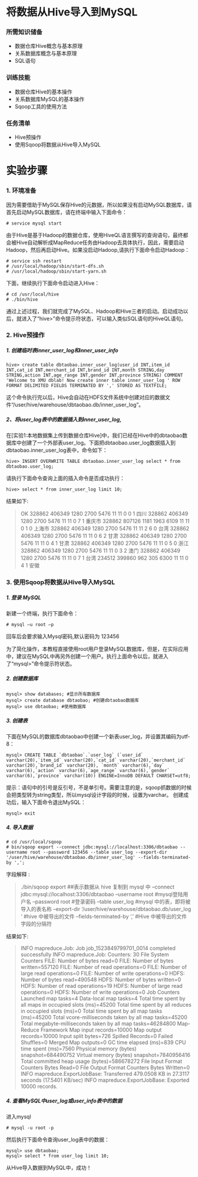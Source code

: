 # 将数据从Hive导入到MySQL

### 所需知识储备
- 数据仓库Hive概念与基本原理
- 关系数据库概念与基本原理
- SQL语句

### 训练技能
- 数据仓库Hive的基本操作
- 关系数据库MySQL的基本操作
- Sqoop工具的使用方法

### 任务清单
- Hive预操作
- 使用Sqoop将数据从Hive导入MySQL

# 实验步骤

### 1. 环境准备

因为需要借助于MySQL保存Hive的元数据，所以如果没有启动MySQL数据库，请首先启动MySQL数据库，请在终端中输入下面命令：

```
# service mysql start
```

由于Hive是基于Hadoop的数据仓库，使用HiveQL语言撰写的查询语句，最终都会被Hive自动解析成MapReduce任务由Hadoop去具体执行，因此，需要启动Hadoop，然后再启动Hive。如果没启动Hadoop,请执行下面命令启动Hadoop：

```
# service ssh restart
# /usr/local/hadoop/sbin/start-dfs.sh
# /usr/local/hadoop/sbin/start-yarn.sh
```

下面，继续执行下面命令启动进入Hive：

```
# cd /usr/local/hive
# ./bin/hive
```

通过上述过程，我们就完成了MySQL、Hadoop和Hive三者的启动。启动成功以后，就进入了“hive>”命令提示符状态，可以输入类似SQL语句的HiveQL语句。

### 2. Hive预操作
##### 1. 创建临时表inner_user_log和inner_user_info

```
hive> create table dbtaobao.inner_user_log(user_id INT,item_id INT,cat_id INT,merchant_id INT,brand_id INT,month STRING,day STRING,action INT,age_range INT,gender INT,province STRING) COMMENT 'Welcome to XMU dblab! Now create inner table inner_user_log ' ROW FORMAT DELIMITED FIELDS TERMINATED BY ',' STORED AS TEXTFILE;
```

这个命令执行完以后，Hive会自动在HDFS文件系统中创建对应的数据文件“/user/hive/warehouse/dbtaobao.db/inner_user_log”。

##### 2、将user_log表中的数据插入到inner_user_log,
在[实验1:本地数据集上传到数据仓库Hive]中，我们已经在Hive中的dbtaobao数据库中创建了一个外部表user_log。下面把dbtaobao.user_log数据插入到dbtaobao.inner_user_log表中，命令如下：

```
hive> INSERT OVERWRITE TABLE dbtaobao.inner_user_log select * from dbtaobao.user_log;
```

请执行下面命令查询上面的插入命令是否成功执行：

```
hive> select * from inner_user_log limit 10;
```

结果如下:
> OK
328862	406349	1280	2700	5476	11	11	0	0	1	四川
328862	406349	1280	2700	5476	11	11	0	7	1	重庆市
328862	807126	1181	1963	6109	11	11	0	1	0	上海市
328862	406349	1280	2700	5476	11	11	2	6	0	台湾
328862	406349	1280	2700	5476	11	11	0	6	2	甘肃
328862	406349	1280	2700	5476	11	11	0	4	1	甘肃
328862	406349	1280	2700	5476	11	11	0	5	0	浙江
328862	406349	1280	2700	5476	11	11	0	3	2	澳门
328862	406349	1280	2700	5476	11	11	0	7	1	台湾
234512	399860	962	305	6300	11	11	0	4	1	安徽


### 3. 使用Sqoop将数据从Hive导入MySQL

##### 1. 登录 MySQL
新建一个终端，执行下面命令：

```
# mysql –u root –p
```
回车后会要求输入Mysql密码,默认密码为 123456

为了简化操作，本教程直接使用root用户登录MySQL数据库，但是，在实际应用中，建议在MySQL中再另外创建一个用户。执行上面命令以后，就进入了“mysql>”命令提示符状态。

##### 2. 创建数据库
```
mysql> show databases; #显示所有数据库
mysql> create database dbtaobao; #创建dbtaobao数据库
mysql> use dbtaobao; #使用数据库
```

##### 3. 创建表
下面在MySQL的数据库dbtaobao中创建一个新表user_log，并设置其编码为utf-8：

```
mysql> CREATE TABLE `dbtaobao`.`user_log` (`user_id` varchar(20),`item_id` varchar(20),`cat_id` varchar(20),`merchant_id` varchar(20),`brand_id` varchar(20), `month` varchar(6),`day` varchar(6),`action` varchar(6),`age_range` varchar(6),`gender` varchar(6),`province` varchar(10)) ENGINE=InnoDB DEFAULT CHARSET=utf8;
```

提示：语句中的引号是反引号，不是单引号。需要注意的是，sqoop抓数据的时候会把类型转为string类型，所以mysql设计字段的时候，设置为varchar。
创建成功后，输入下面命令退出MySQL：

```
mysql> exit
```

##### 4. 导入数据
```
# cd /usr/local/sqoop
# bin/sqoop export --connect jdbc:mysql://localhost:3306/dbtaobao --username root --password 123456 --table user_log --export-dir '/user/hive/warehouse/dbtaobao.db/inner_user_log' --fields-terminated-by ',';
```

字段解释 :
> ./bin/sqoop export ##表示数据从 hive 复制到 mysql 中
–connect jdbc:mysql://localhost:3306/dbtaobao
–username root #mysql登陆用户名
–password root #登录密码
–table user_log #mysql 中的表，即将被导入的表名称
–export-dir ‘/user/hive/warehouse/dbtaobao.db/user_log ‘ #hive 中被导出的文件
–fields-terminated-by ‘,’ #Hive 中被导出的文件字段的分隔符

结果如下:

> INFO mapreduce.Job: Job job_1523849799701_0014 completed successfully
INFO mapreduce.Job: Counters: 30
	File System Counters
		FILE: Number of bytes read=0
		FILE: Number of bytes written=557120
		FILE: Number of read operations=0
		FILE: Number of large read operations=0
		FILE: Number of write operations=0
		HDFS: Number of bytes read=490548
		HDFS: Number of bytes written=0
		HDFS: Number of read operations=19
		HDFS: Number of large read operations=0
		HDFS: Number of write operations=0
	Job Counters
		Launched map tasks=4
		Data-local map tasks=4
		Total time spent by all maps in occupied slots (ms)=45200
		Total time spent by all reduces in occupied slots (ms)=0
		Total time spent by all map tasks (ms)=45200
		Total vcore-milliseconds taken by all map tasks=45200
		Total megabyte-milliseconds taken by all map tasks=46284800
	Map-Reduce Framework
		Map input records=10000
		Map output records=10000
		Input split bytes=726
		Spilled Records=0
		Failed Shuffles=0
		Merged Map outputs=0
		GC time elapsed (ms)=839
		CPU time spent (ms)=7560
		Physical memory (bytes) snapshot=684490752
		Virtual memory (bytes) snapshot=7840956416
		Total committed heap usage (bytes)=586678272
	File Input Format Counters
		Bytes Read=0
	File Output Format Counters
		Bytes Written=0
INFO mapreduce.ExportJobBase: Transferred 479.0508 KB in 27.3117 seconds (17.5401 KB/sec)
INFO mapreduce.ExportJobBase: Exported 10000 records.

##### 4. 查看MySQL中user_log或user_info表中的数据
进入mysql
```
# mysql -u root -p
```

然后执行下面命令查询user_log表中的数据：
```
mysql> use dbtaobao;
mysql> select * from user_log limit 10;
```

从Hive导入数据到MySQL中，成功！
